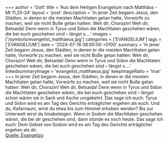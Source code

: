 +++
author = 'Gott'
title = 'Aus dem Heiligen Evangelium nach Matthäus - Mt 11,20-24'
layout = 'post'
description = 'In jener Zeit begann Jesus, den Städten, in denen er die meisten Machttaten getan hatte, Vorwürfe zu machen, weil sie nicht Buße getan hatten: Weh dir, Chorazin! Weh dir, Betsaida! Denn wenn in Tyrus und Sidon die Machttaten geschehen wären, die bei euch geschehen sind – längst s....'
images = ['/symbols/evangelist_matthaeus.jpg']
categories = ['EVANGELIUM']
tags = ['EVANGELIUM']
date = '2024-07-16 08:00:00 +0100'
summary = 'In jener Zeit begann Jesus, den Städten, in denen er die meisten Machttaten getan hatte, Vorwürfe zu machen, weil sie nicht Buße getan hatten: Weh dir, Chorazin! Weh dir, Betsaida! Denn wenn in Tyrus und Sidon die Machttaten geschehen wären, die bei euch geschehen sind – längst s....'
linkedsummaryImage = 'evangelist_matthaeus.jpg'
keepImageRatio = 'true'
+++
In jener Zeit begann Jesus, den Städten, in denen er die meisten Machttaten getan hatte, Vorwürfe zu machen, weil sie nicht Buße getan hatten:
Weh dir, Chorazin! Weh dir, Betsaida! Denn wenn in Tyrus und Sidon die Machttaten geschehen wären, die bei euch geschehen sind – längst schon wären sie in Sack und Asche umgekehrt.<!--more-->
Das sage ich euch: Tyrus und Sidon wird es am Tag des Gerichts erträglicher ergehen als euch.
Und du, Kafarnaum, wirst du etwa bis zum Himmel erhoben werden? Bis zur Unterwelt wirst du hinabsteigen. Wenn in Sodom die Machttaten geschehen wären, die bei dir geschehen sind, dann stünde es noch heute.
Das sage ich euch: Dem Gebiet von Sodom wird es am Tag des Gerichts erträglicher ergehen als dir.<br> [Quelle: Evangelizo](https://evangeliumtagfuertag.org/DE/gospel)